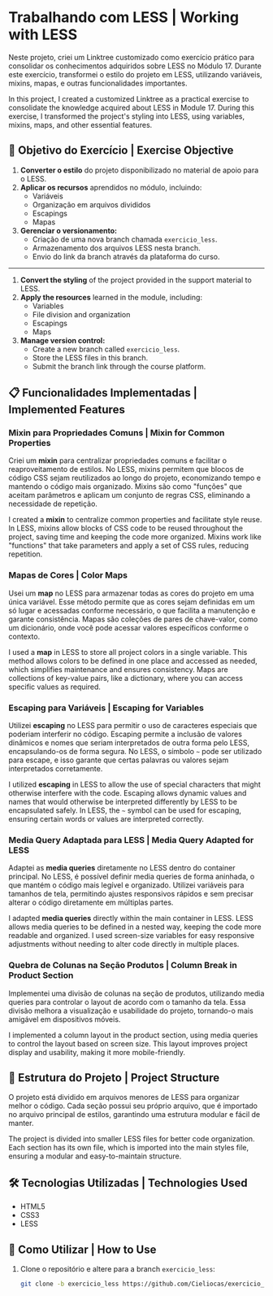 # Trabalhando com LESS | Working with LESS

Neste projeto, criei um Linktree customizado como exercício prático para consolidar os conhecimentos adquiridos sobre LESS no Módulo 17. Durante este exercício, transformei o estilo do projeto em LESS, utilizando variáveis, mixins, mapas, e outras funcionalidades importantes.

In this project, I created a customized Linktree as a practical exercise to consolidate the knowledge acquired about LESS in Module 17. During this exercise, I transformed the project's styling into LESS, using variables, mixins, maps, and other essential features.

## 🎯 Objetivo do Exercício | Exercise Objective

1. **Converter o estilo** do projeto disponibilizado no material de apoio para o LESS.
2. **Aplicar os recursos** aprendidos no módulo, incluindo:
   - Variáveis
   - Organização em arquivos divididos
   - Escapings
   - Mapas
3. **Gerenciar o versionamento:** 
   - Criação de uma nova branch chamada `exercicio_less`.
   - Armazenamento dos arquivos LESS nesta branch.
   - Envio do link da branch através da plataforma do curso.

---

1. **Convert the styling** of the project provided in the support material to LESS.
2. **Apply the resources** learned in the module, including:
   - Variables
   - File division and organization
   - Escapings
   - Maps
3. **Manage version control:** 
   - Create a new branch called `exercicio_less`.
   - Store the LESS files in this branch.
   - Submit the branch link through the course platform.

## 📋 Funcionalidades Implementadas | Implemented Features

### Mixin para Propriedades Comuns | Mixin for Common Properties

Criei um **mixin** para centralizar propriedades comuns e facilitar o reaproveitamento de estilos. No LESS, mixins permitem que blocos de código CSS sejam reutilizados ao longo do projeto, economizando tempo e mantendo o código mais organizado. Mixins são como "funções" que aceitam parâmetros e aplicam um conjunto de regras CSS, eliminando a necessidade de repetição.

I created a **mixin** to centralize common properties and facilitate style reuse. In LESS, mixins allow blocks of CSS code to be reused throughout the project, saving time and keeping the code more organized. Mixins work like "functions" that take parameters and apply a set of CSS rules, reducing repetition.

### Mapas de Cores | Color Maps

Usei um **map** no LESS para armazenar todas as cores do projeto em uma única variável. Esse método permite que as cores sejam definidas em um só lugar e acessadas conforme necessário, o que facilita a manutenção e garante consistência. Mapas são coleções de pares de chave-valor, como um dicionário, onde você pode acessar valores específicos conforme o contexto.

I used a **map** in LESS to store all project colors in a single variable. This method allows colors to be defined in one place and accessed as needed, which simplifies maintenance and ensures consistency. Maps are collections of key-value pairs, like a dictionary, where you can access specific values as required.

### Escaping para Variáveis | Escaping for Variables

Utilizei **escaping** no LESS para permitir o uso de caracteres especiais que poderiam interferir no código. Escaping permite a inclusão de valores dinâmicos e nomes que seriam interpretados de outra forma pelo LESS, encapsulando-os de forma segura. No LESS, o símbolo `~` pode ser utilizado para escape, e isso garante que certas palavras ou valores sejam interpretados corretamente.

I utilized **escaping** in LESS to allow the use of special characters that might otherwise interfere with the code. Escaping allows dynamic values and names that would otherwise be interpreted differently by LESS to be encapsulated safely. In LESS, the `~` symbol can be used for escaping, ensuring certain words or values are interpreted correctly.

### Media Query Adaptada para LESS | Media Query Adapted for LESS

Adaptei as **media queries** diretamente no LESS dentro do container principal. No LESS, é possível definir media queries de forma aninhada, o que mantém o código mais legível e organizado. Utilizei variáveis para tamanhos de tela, permitindo ajustes responsivos rápidos e sem precisar alterar o código diretamente em múltiplas partes.

I adapted **media queries** directly within the main container in LESS. LESS allows media queries to be defined in a nested way, keeping the code more readable and organized. I used screen-size variables for easy responsive adjustments without needing to alter code directly in multiple places.

### Quebra de Colunas na Seção Produtos | Column Break in Product Section

Implementei uma divisão de colunas na seção de produtos, utilizando media queries para controlar o layout de acordo com o tamanho da tela. Essa divisão melhora a visualização e usabilidade do projeto, tornando-o mais amigável em dispositivos móveis.

I implemented a column layout in the product section, using media queries to control the layout based on screen size. This layout improves project display and usability, making it more mobile-friendly.

## 📂 Estrutura do Projeto | Project Structure

O projeto está dividido em arquivos menores de LESS para organizar melhor o código. Cada seção possui seu próprio arquivo, que é importado no arquivo principal de estilos, garantindo uma estrutura modular e fácil de manter.

The project is divided into smaller LESS files for better code organization. Each section has its own file, which is imported into the main styles file, ensuring a modular and easy-to-maintain structure.

## 🛠️ Tecnologias Utilizadas | Technologies Used

- HTML5
- CSS3
- LESS

## 🚀 Como Utilizar | How to Use

1. Clone o repositório e altere para a branch `exercicio_less`:
   ```bash
   git clone -b exercicio_less https://github.com/Cieliocas/exercicio_less.git

